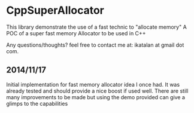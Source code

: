 CppSuperAllocator
=================

This library demonstrate the use of a fast technic to "allocate memory"
A POC of a super fast memory Allocator to be used in C++ 

Any questions/thoughts? feel free to contact me at: ikatalan at gmail dot com.



2014/11/17
-------------
Initial implementation for fast memory allocator idea I once had.
It was already tested and should provide a nice boost if used well.
There are still many improvements to be made but using the demo provided can give a glimps to the capabilities